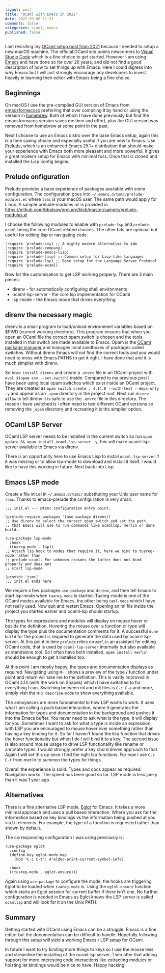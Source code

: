 ```yaml
---
layout: post
title: "OCaml with Emacs in 2022"
date: 2022-09-08 11:33
comments: false
categories: ocaml, emacs
published: false
---
```


I am revisiting my [OCaml setup post from 2021](https://lambdafoo.com/posts/2021-10-29-getting-started-with-ocaml.html) because I needed to setup a new macOS machine. The official OCaml site points newcomers to [Visual Studio Code](https://ocaml.org/docs/up-and-running#editor-support-for-ocaml) which is a fine choice to get started. However I am using [Emacs](https://www.gnu.org/s/emacs/) and have done so for over 20 years, and did not find a good description of how to set things up with Emacs. Here I could digress into why Emacs but I will just strongly encourage any developers to invest heavily in learning their editor with Emacs being a fine choice.

Beginnings
----------

On macOS I use the pre-compiled GUI version of Emacs from [emacsformacosx](https://emacsformacosx.com) preferring that over compiling it by hand or using the version in [homebrew](https://brew.sh). Both of which I have done previously but find the emacsformacos version saves me time and effort, plus the GUI version was removed from homebrew at some point in the past.

Next I choose to use an Emacs distro over the base Emacs setup, again this is a time saving choice and especially useful if you are new to Emacs. Use [Prelude](https://github.com/bbatsov/prelude), which is an enhanced Emacs 25.1+ distribution that should make your experience with Emacs both more pleasant and more powerful. It gives a great modern setup for Emacs with minimal fuss. Once that is cloned and installed the Lisp config begins.

Prelude onfiguration
----------

Prelude provides a base experience of packages available with some configuration. The configuration goes into `~/.emacs.d/tsmc/prelude-modules.el` where `tsmc` is your macOS user. The same path would apply for Linux. A sample prelude-modules.ml is provided in https://github.com/bbatsov/prelude/blob/master/sample/prelude-modules.el 

I choose the following modules to enable with `prelude-lsp` and `prelude-ocaml` being the core OCaml related choices. The other bits are optional but useful for editing lisp or navigating code.

``` emacs-lisp
(require 'prelude-ivy) ;; A mighty modern alternative to ido
(require 'prelude-company)
(require 'prelude-emacs-lisp)
(require 'prelude-lisp) ;; Common setup for Lisp-like languages
(require 'prelude-lsp) ;; Base setup for the Language Server Protocol
(require 'prelude-ocaml)
```

Now for the customisation to get LSP working properly. 
There are 3 main pieces:

 * direnv - for automatically configuring shell environments
 * ocaml-lsp-server - the core lsp implementation for OCaml
 * lsp-mode - the Emacs mode that drives everything
 
direnv the necessary magic
----------

direnv is a small program to load/unload environment variables based on $PWD (current working directory). This program ensures that when you open an OCaml file the correct opam switch is chosen and the tools installed in that switch are made available to Emacs. Opam is the [OCaml package manager](https://opam.ocaml.org) and manages local sandboxes of packages called switches. Without direnv Emacs will not find the correct tools and you would need to mess with Emacs PATHS to get it right. I have done that and it is much simplier with direnv. 

So `brew install direnv` and create a `.envrc` file in an OCaml project with `eval $(opam env --set-switch)` inside. Compared to my previous post I have been using local opam switches which exist inside an OCaml project. They are created as `opam switch create . 4.14.0 --with-test --deps-only -y` and appear as an `_opam` directory in the project root. Next run `direnv allow` to tell direnv it is safe to use the `.envrc` file in this directory. The reason I have switched is I often need to test different OCaml versions so removing the `_opam` directory and recreating it is the simplier option.

OCaml LSP Server
----------

OCaml LSP server needs to be installed in the current switch so run `opam update && opam install ocaml-lsp-server -y`, this will make ocaml-lsp-server available to Emacs via direnv. 

There is an opportunity here to use Emacs Lisp to install `ocaml-lsp-server` if it was missing or to allow lsp-mode to download and install it itself. I would like to have this working in future. Next back into Lisp.

Emacs LSP mode
----------
Create a file init.el in `~/.emacs.d/tsmc/` substituting your Unix user name for `tsmc`. Thanks to emacs-prelude the configuration is very small.

``` emacs-lisp
;;; init.el --- @tsmc configuration entry point.

(prelude-require-packages '(use-package direnv))
;; Use direnv to select the correct opam switch and set the path
;; that Emacs will use to run commands like ocamllsp, merlin or dune build.

(use-package lsp-mode
  :hook
  (tuareg-mode . lsp))
;; Attach lsp hook to modes that require it, here we bind to tuareg-mode rather than
;; prelude-ocaml. For unknown reasons the latter does not bind properly and does not
;; start lsp-mode

(provide 'tsmc)
;;; init.el ends here
```

We require a few packages `use-package` and `direnv`, and then tell Emacs to start lsp-mode when `tuareg-mode` is started. Tuareg-mode is one of the OCaml modes available for Emacs, the other being `caml-mode` which I have not really used. Now quit and restart Emacs. Opening an ml file inside the project you started earlier and ocaml-lsp should startup. 

The types for expressions and modules will display on mouse hover or beside the definition. Hovering the mouse over a function or type will display the type plus the documentation comments for it. A successful `dune build` for the project is required to generate the data used by ocaml-lsp-server. At this point in time `prelude` relies on `merlin` an assistant for editing OCaml code, that is used by `ocaml-lsp-server` internally but also available as standalone tool. So I often have both installed, `opam install merlin` should be enough to get it installed too.

At this point I am mostly happy, the types and documentation displays as required. Navigating using `M-.` shows a preview of the type / function under point and return will take me to the definition. This is vastly improved in OCaml 4.14 (with the work on Shapes) which I have switched to for everything I can. Switching between ml and mli files is `C-c C-a` and more, simply visit the `M-x describe-mode` to show everything available.

The annoyances are more fundamental to how LSP wants to work. It uses what I am calling a push based interaction, where it generates the information for types and documentation in the background and pushes it into the Emacs buffer. You never need to ask what is the type, it will display for you. Sometimes I want to ask for what a type is inside an expression, with LSP you are encouraged to mouse hover over something rather than having a key binding for it. So far I haven't found the lisp function that drives the hover functionality but when I do I will bind it to a key. The second issue is also around mouse usage to drive LSP functionality like rename or annotate types. I would strongly prefer a key chord driven approach to that. Again I will set this up once I find the right lsp functions. For now I use `C-c C-t` from merlin to summon the types for things.

Overall the experience is solid. Types and docs appear as required. Navigation works. The speed has been good so far. LSP mode is less janky than it was 1 year ago.

Alternatives
---------- 

There is a fine alternative LSP mode, [Eglot](https://github.com/joaotavora/eglot) for Emacs. It takes a more minimal approach and uses a pull based interaction. Where you ask for the information based on key bindings vs the information being pushed at you via UI elements. For example, the type of a function is requested rather than shown by default.
 
The corresponding configuration I was using previously is:
 
``` emacs-lisp
(use-package eglot
  :config
  (define-key eglot-mode-map 
    (kbd "C-c C-t") #'eldoc-print-current-symbol-info)

  :hook
  ((tuareg-mode . eglot-ensure)))
```

Again using `use-package` to configure the mode, the hooks are triggering Eglot to be loaded when `tuareg-mode` is. Using the `eglot-ensure` function which starts an Eglot session for current buffer if there isn't one. No further configuration is needed in Emacs as Eglot knows the LSP server is called `ocamllsp` and will look for it on the Unix PATH.

Summary
----------

Getting started with OCaml using Emacs can be a struggle. Emacs is a fine editor but the documentation can be difficult to handle. Hopefully following through this setup will yield a working Emacs / LSP setup for OCaml.

In future I want to try binding more things to keys so I use the mouse less and streamline the installing of the ocaml lsp server. Then after that adding support for more interesting code interactions like extracting modules or hoisting let bindings would be nice to have. Happy hacking!




